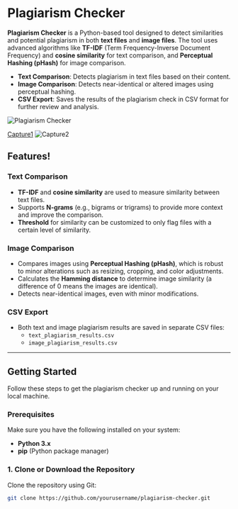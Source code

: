 # Plagiarism Checker

**Plagiarism Checker** is a Python-based tool designed to detect similarities and potential plagiarism in both **text files** and **image files**. The tool uses advanced algorithms like **TF-IDF** (Term Frequency-Inverse Document Frequency) and **cosine similarity** for text comparison, and **Perceptual Hashing (pHash)** for image comparison.

- **Text Comparison**: Detects plagiarism in text files based on their content.
- **Image Comparison**: Detects near-identical or altered images using perceptual hashing.
- **CSV Export**: Saves the results of the plagiarism check in CSV format for further review and analysis.

![Plagiarism Checker](https://via.placeholder.com/1200x400.png?text=Plagiarism+Checker+Tool)

[Capture1](https://github.com/user-attachments/assets/a2bfd2b3-98c3-4ec6-a775-244bf8590094)
![Capture2](https://github.com/user-attachments/assets/75f62146-1e12-4511-99fd-0653d66ca297)
## Features!

### **Text Comparison**
- **TF-IDF** and **cosine similarity** are used to measure similarity between text files.
- Supports **N-grams** (e.g., bigrams or trigrams) to provide more context and improve the comparison.
- **Threshold** for similarity can be customized to only flag files with a certain level of similarity.

### **Image Comparison**
- Compares images using **Perceptual Hashing (pHash)**, which is robust to minor alterations such as resizing, cropping, and color adjustments.
- Calculates the **Hamming distance** to determine image similarity (a difference of 0 means the images are identical).
- Detects near-identical images, even with minor modifications.

### **CSV Export**
- Both text and image plagiarism results are saved in separate CSV files:
  - `text_plagiarism_results.csv`
  - `image_plagiarism_results.csv`

---

## Getting Started

Follow these steps to get the plagiarism checker up and running on your local machine.

### Prerequisites

Make sure you have the following installed on your system:
- **Python 3.x**
- **pip** (Python package manager)

### 1. Clone or Download the Repository

Clone the repository using Git:

```bash
git clone https://github.com/yourusername/plagiarism-checker.git
